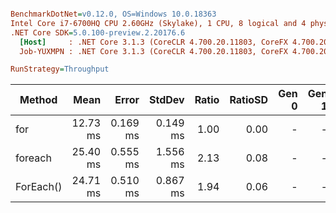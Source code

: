 ``` ini

BenchmarkDotNet=v0.12.0, OS=Windows 10.0.18363
Intel Core i7-6700HQ CPU 2.60GHz (Skylake), 1 CPU, 8 logical and 4 physical cores
.NET Core SDK=5.0.100-preview.2.20176.6
  [Host]     : .NET Core 3.1.3 (CoreCLR 4.700.20.11803, CoreFX 4.700.20.12001), X64 RyuJIT
  Job-YUXMPN : .NET Core 3.1.3 (CoreCLR 4.700.20.11803, CoreFX 4.700.20.12001), X64 RyuJIT

RunStrategy=Throughput  

```
|    Method |     Mean |    Error |   StdDev | Ratio | RatioSD | Gen 0 | Gen 1 | Gen 2 | Allocated |
|---------- |---------:|---------:|---------:|------:|--------:|------:|------:|------:|----------:|
|       for | 12.73 ms | 0.169 ms | 0.149 ms |  1.00 |    0.00 |     - |     - |     - |      76 B |
|   foreach | 25.40 ms | 0.555 ms | 1.556 ms |  2.13 |    0.08 |     - |     - |     - |         - |
| ForEach() | 24.71 ms | 0.510 ms | 0.867 ms |  1.94 |    0.06 |     - |     - |     - |         - |
